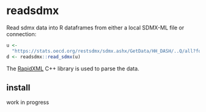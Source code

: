 #  readsdmx

Read sdmx data into R dataframes from either a local SDMX-ML file or connection:

```r
u <-
  "https://stats.oecd.org/restsdmx/sdmx.ashx/GetData/HH_DASH/..Q/all?format=compact_v2"
d <- readsdmx::read_sdmx(u)

```
The [RapidXML](http://rapidxml.sourceforge.net) C++ library is used to parse the data.

## install

work in progress

